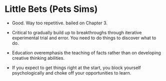 # Little Bets (Pets Sims)

- Good. Way too repetitive. bailed on Chapter 3.

- Critical to gradually build up to breakthroughs through iterative experimental trial and error.
  You need to do things to discover what to do.

- Education overemphasis the teaching of facts rather than on developing creative thinking abilities.

- If you expect to get things right at the start, you block yourself psychologically and choke off your opportunities to learn.

